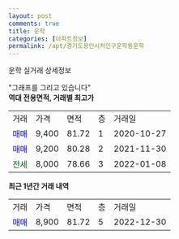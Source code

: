 ```yaml
---
layout: post
comments: true
title: 운학
categories: [아파트정보]
permalink: /apt/경기도용인시처인구운학동운학
---
```


운학 실거래 상세정보

<script type="text/javascript">
  google.charts.load('current', {'packages':['line', 'corechart']});
  google.charts.setOnLoadCallback(drawChart);

  function drawChart() {
    var data = new google.visualization.DataTable();
    data.addColumn('date', '거래일');
    data.addColumn('number', "매매");
    data.addColumn('number', "전세");
    data.addColumn('number', "전매");

    data.addRows([[new Date(Date.parse("2022-12-30")), 8900, null, null]]);

    var options = {
      hAxis: {
        format: 'yyyy/MM/dd'
      },    
      lineWidth: 0,
      pointsVisible: true,    
      title: '최근 1년간 유형별 실거래가 분포',
      legend: { position: 'bottom' }
    };

    var formatter = new google.visualization.NumberFormat({pattern:'###,###'} );
    formatter.format(data, 1);
    formatter.format(data, 2);
    
    setTimeout(function() {
        var chart = new google.visualization.LineChart(document.getElementById('columnchart_material'));
        chart.draw(data, (options));
        document.getElementById('loading').style.display = 'none';
    }, 200);
  }
</script>


<div id="loading" style="z-index:20; display: block; margin-left: 0px">"그래프를 그리고 있습니다"</div>
<div id="columnchart_material" style="width: 95%; margin-left: 0px; display: block"></div>
<!-- contents start -->
<b>역대 전용면적, 거래별 최고가</b>
<table class="sortable">
    <tr>
      <td>거래</td>
      <td>가격</td>
      <td>면적</td>
      <td>층</td>
      <td>거래일</td>
    </tr>
        <tr>
          <td><a style="color: blue">매매</a></td>
          <td>9,400</td>
          <td>81.72</td>
          <td>1</td>
          <td>2020-10-27</td>
        </tr>            <tr>
          <td><a style="color: blue">매매</a></td>
          <td>9,200</td>
          <td>80.28</td>
          <td>2</td>
          <td>2021-11-30</td>
        </tr>        
        <tr>
              <td><a style="color: darkgreen">전세</a></td>
              <td>8,000</td>
              <td>78.66</td>
              <td>3</td>
              <td>2022-01-08</td>
            </tr>        
    
</table>

<b>최근 1년간 거래 내역</b>

<table class="sortable">
    <tr>
      <td>거래</td>
      <td>가격</td>
      <td>면적</td>
      <td>층</td>
      <td>거래일</td>
    </tr>
    <tr>
      <td><a style="color: blue">매매</a></td>
      <td>8,900</td>
      <td>81.72</td>
      <td>5</td>
      <td>2022-12-30</td>
    </tr>      </table>
<!-- contents end -->    

